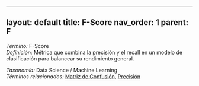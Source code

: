 
---
layout: default
title: F-Score
nav_order: 1
parent: F
---

*Término:* F-Score  
*Definición:* Métrica que combina la precisión y el recall en un modelo de clasificación para balancear su rendimiento general.

*Taxonomía:* Data Science / Machine Learning  
*Términos relacionados:* [Matriz de Confusión](https://maleniski.github.io/diccionario-angl-tec-mx/docs/alfabeticamente/M/matriz-de-confusin/), [Precisión](https://maleniski.github.io/diccionario-angl-tec-mx/docs/alfabeticamente/P/precisin/)
